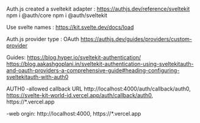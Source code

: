 
Auth.js created a   sveltekit adapter : https://authjs.dev/reference/sveltekit
npm i @auth/core
npm i @auth/sveltekit

Use svelte names : https://kit.svelte.dev/docs/load
 
Auth.js provider type : OAuth
https://authjs.dev/guides/providers/custom-provider

Guides:
https://blog.hyper.io/sveltekit-authentication/ 
https://blog.aakashgoplani.in/sveltekit-authentication-using-sveltekitauth-and-oauth-providers-a-comprehensive-guide#heading-configuring-sveltekitauth-with-auth0
 
AUTH0 
-allowed callback URL
http://localhost:4000/auth/callback/auth0, https://svelte-kit-world-id.vercel.app/auth/callback/auth0, https://*.vercel.app

-web orgin:
http://localhost:4000, https://*.vercel.app